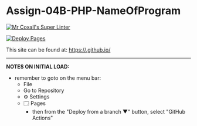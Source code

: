 # Assign-04B-PHP-NameOfProgram

[![Mr Coxall's Super Linter](https://github.com/ICD2O-Digtital-Tech-Invitations/Assign-04B-PHP-NameOfProgram/workflows/Mr%20Coxall's%20Super%20Linter/badge.svg)](https://github.com/ICD2O-Digtital-Tech-Invitations/Assign-04B-PHP-NameOfProgram/actions)

[![Deploy Pages](https://github.com/ICD2O-Digtital-Tech-Invitations/Assign-04B-PHP-NameOfProgram/workflows/Deploy%20Pages/badge.svg)](https://github.com/ICD2O-Digtital-Tech-Invitations/Assign-04B-PHP-NameOfProgram/actions)

This site can be found at: [https://<OWNER>.github.io/<REPOSITORY>](https://<OWNER>.github.io/<REPOSITORY>)

---

**NOTES ON INITIAL LOAD:**
- remember to goto on the menu bar:
  - File
  - Go to Repository
  - ⚙ Settings
  - 🗔 Pages
    - then from the "Deploy from a branch ▼" button, select "GitHub Actions"
